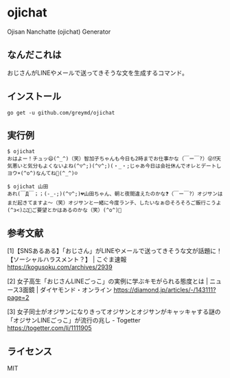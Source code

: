 # ojichat

Ojisan Nanchatte (ojichat) Generator

## なんだこれは
おじさんがLINEやメールで送ってきそうな文を生成するコマンド。

## インストール

```
go get -u github.com/greymd/ojichat
```

## 実行例

```
$ ojichat
おはよー！チュッ😄(^_^)（笑）智加子ちゃんも今日も2時までお仕事かな（￣ー￣?）😜⁉️天気悪いと気分もよくないよね(^▽^;)(^▽^;)(・_・;じゃあ今日は会社休んでオレとデートしヨウ☀(^o^)なんてね👊(^_^)☺

$ ojichat 山田
あれ(￣Д￣；；(-_-;)(^▽^;)💔山田ちゃん、朝と夜間違えたのかな❓（￣ー￣?）オジサンはまだ起きてますよ〜（笑）オジサンと一緒に今度ランチ、したいなぁ😍そろそろご飯行こうよ(^з<)♫♫👊ご要望とかはあるのかな（笑）(^o^)🤔
```

## 参考文献

[1]【SNSあるある】「おじさん」がLINEやメールで送ってきそうな文が話題に！【ソーシャルハラスメント？】 | こぐま速報
https://kogusoku.com/archives/2939

[2] 女子高生「おじさんLINEごっこ」の実例に学ぶキモがられる態度とは | ニュース3面鏡 | ダイヤモンド・オンライン
https://diamond.jp/articles/-/143111?page=2

[3] 女子同士がオジサンになりきってオジサンとオジサンがキャッキャする謎の「オジサンLINEごっこ」が流行の兆し - Togetter
https://togetter.com/li/1111905

## ライセンス
MIT
